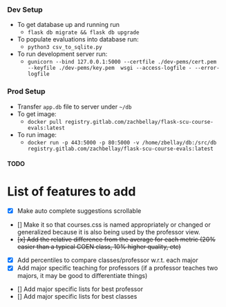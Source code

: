 ### Dev Setup
- To get database up and running run
    - `flask db migrate && flask db upgrade`
- To populate evaluations into database run: 
    - `python3 csv_to_sqlite.py`
- To run development server run: 
    - `gunicorn --bind 127.0.0.1:5000 --certfile ./dev-pems/cert.pem  --keyfile ./dev-pems/key.pem  wsgi --access-logfile - --error-logfile`

### Prod Setup
- Transfer `app.db` file to server under `~/db`
- To get image: 
    - `docker pull registry.gitlab.com/zachbellay/flask-scu-course-evals:latest`
- To run image: 
    - `docker run -p 443:5000 -p 80:5000 -v /home/zbellay/db:/src/db registry.gitlab.com/zachbellay/flask-scu-course-evals:latest`


#### TODO
# List of features to add
- [x] Make auto complete suggestions scrollable
- [] Make it so that courses.css is named appropriately or changed or generalized because it is also being used by the professor view.
- ~~[x] Add the relative difference from the average for each metric (20% easier than a typical COEN class, 10% higher quality, etc)~~
- [x] Add percentiles to compare classes/professor w.r.t. each major
- [x] Add major specific teaching for professors (if a professor teaches two majors, it may be good to differentiate things)
- [] Add major specific lists for best professor
- [] Add major specific lists for best classes

